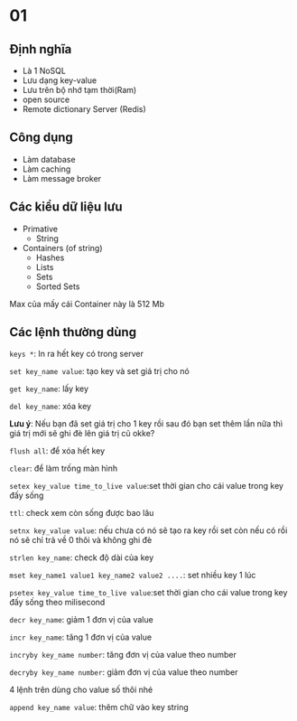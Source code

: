 # 01
## Định nghĩa
- Là 1 NoSQL
- Lưu dạng key-value
- Lưu trên bộ nhớ tạm thời(Ram)
- open source 
- Remote dictionary Server (Redis)

## Công dụng
- Làm database
- Làm caching
- Làm message broker

## Các kiểu dữ liệu lưu
- Primative
  + String
- Containers (of string)
  + Hashes
  + Lists
  + Sets
  + Sorted Sets

Max của mấy cái Container này là 512 Mb

## Các lệnh thường dùng
`keys *`: In ra hết key có trong server

`set key_name value`: tạo key và set giá trị cho nó

`get key_name`: lấy key

`del key_name`: xóa key

**Lưu ý**: Nếu bạn đã set giá trị cho 1 key rồi sau đó bạn set thêm lần nữa thì giá trị mới sẽ ghi đè lên giá trị cũ okke?

`flush all`: để xóa hết key 

`clear`: để làm trống màn hình

`setex key_value time_to_live value`:set thời gian cho cái value trong key đấy sống

`ttl`: check xem còn sống được bao lâu

`setnx key_value value`: nếu chưa có nó sẽ tạo ra key rồi set còn nếu có rồi nó sẽ chỉ trả về 0 thôi và không ghi đè

`strlen key_name`: check độ dài của key

`mset key_name1 value1 key_name2 value2 ....`: set nhiều key 1 lúc

`psetex key_value time_to_live value`:set thời gian cho cái value trong key đấy sống theo milisecond 

`decr key_name`: giảm 1 đơn vị của value

`incr key_name`: tăng 1 đơn vị của value

`incryby key_name number`: tăng đơn vị của value theo number

`decryby key_name number`: giảm đơn vị của value theo number

4 lệnh trên dùng cho value số thôi nhé

`append key_name value`: thêm chữ vào key string






























